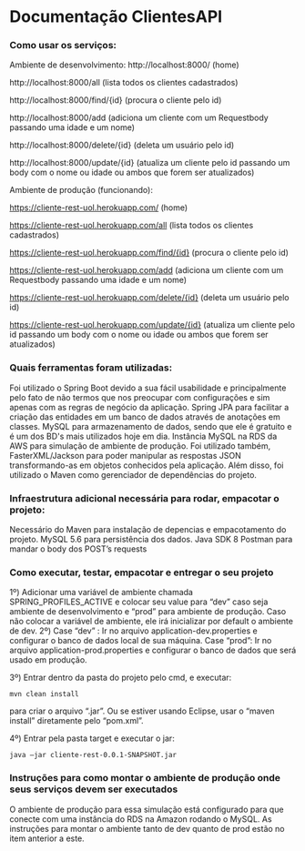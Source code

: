 # Documentação ClientesAPI

### Como usar os serviços:

Ambiente de desenvolvimento:
http://localhost:8000/ 
(home)

http://localhost:8000/all 
(lista todos os clientes cadastrados)

http://localhost:8000/find/{id} 
(procura o cliente pelo id)

http://localhost:8000/add 
(adiciona um cliente com um Requestbody passando uma idade e um nome)

http://localhost:8000/delete/{id} 
(deleta um usuário pelo id)

http://localhost:8000/update/{id} 
(atualiza um cliente pelo id passando um body com o nome ou idade ou ambos que forem ser atualizados)

Ambiente de produção (funcionando):

https://cliente-rest-uol.herokuapp.com/ 
(home)

https://cliente-rest-uol.herokuapp.com/all 
(lista todos os clientes cadastrados)

https://cliente-rest-uol.herokuapp.com/find/{id} 
(procura o cliente pelo id)

https://cliente-rest-uol.herokuapp.com/add 
(adiciona um cliente com um Requestbody passando uma idade e um nome)

https://cliente-rest-uol.herokuapp.com/delete/{id} 
(deleta um usuário pelo id)

https://cliente-rest-uol.herokuapp.com/update/{id} 
(atualiza um cliente pelo id passando um body com o nome ou idade ou ambos que forem ser atualizados)

### Quais ferramentas foram utilizadas:
Foi utilizado o Spring Boot devido a sua fácil usabilidade e principalmente pelo fato de não termos que nos preocupar com configurações e sim apenas com as regras de negócio da aplicação. 
Spring JPA para facilitar a criação das entidades em um banco de dados através de anotações em classes.
MySQL para armazenamento de dados, sendo que ele é gratuito e é um dos BD's mais utilizados hoje em dia.
Instância MySQL na RDS da AWS para simulação de ambiente de produção.
Foi utilizado também, FasterXML/Jackson para poder manipular as respostas JSON transformando-as em objetos conhecidos pela aplicação. 
Além disso, foi utilizado o Maven como gerenciador de dependências do projeto.

### Infraestrutura adicional necessária para rodar, empacotar o projeto:
Necessário do Maven para instalação de depencias e empacotamento do projeto.
MySQL 5.6 para persistência dos dados. 
Java SDK 8
Postman para mandar o body dos POST’s requests

### Como executar, testar, empacotar e entregar o seu projeto

1º) Adicionar uma variável de ambiente chamada SPRING_PROFILES_ACTIVE e colocar seu value para “dev” caso seja ambiente de desenvolvimento e “prod” para ambiente de produção. Caso não colocar a variável de ambiente, ele irá inicializar por default o ambiente de dev.
2º) Case “dev” : Ir no arquivo application-dev.properties e configurar o banco de dados local de sua máquina.
Case “prod”: Ir no arquivo application-prod.properties e configurar o banco de dados que será usado em produção.

3º) Entrar dentro da pasta do projeto pelo cmd, e executar: 

```
mvn clean install
```

para criar o arquivo “.jar”. Ou se estiver usando Eclipse, usar o “maven install” diretamente pelo “pom.xml”.

4º) Entrar pela pasta target e executar o jar: 

```
java –jar cliente-rest-0.0.1-SNAPSHOT.jar
```

### Instruções para como montar o ambiente de produção onde seus serviços devem ser executados
O ambiente de produção para essa simulação está configurado para que conecte com uma instância do RDS na Amazon rodando o MySQL. As instruções para montar o ambiente tanto de dev quanto de prod estão no item anterior a este.
